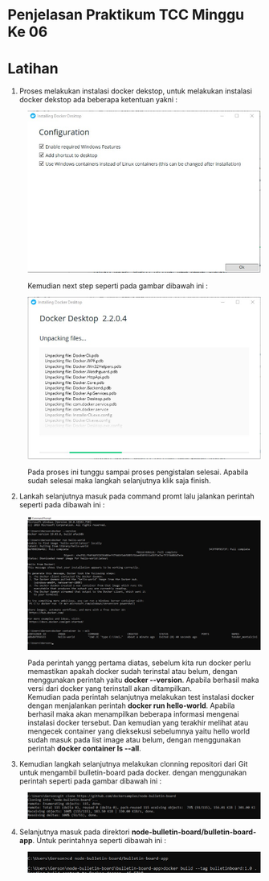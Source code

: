 # Penjelasan Praktikum TCC Minggu Ke 06
# Latihan

1. Proses melakukan instalasi docker dekstop, untuk melakukan instalasi docker dekstop ada beberapa ketentuan yakni : <br/>
<dd>

![gambar-01](/minggu-07/gambar-01.jpg)

Kemudian next step seperti pada gambar dibawah ini :

![gambar-02](/minggu-07/gambar-02.jpg)

Pada proses  ini tunggu sampai proses pengistalan selesai. Apabila sudah selesai maka langkah selanjutnya klik saja finish.
</dd>

2. Lankah selanjutnya masuk pada command promt lalu jalankan perintah seperti pada dibawah ini :
<dd>

![gambar-03](/minggu-07/gambar-03.jpg)

Pada perintah yangg pertama diatas, sebelum kita run docker perlu memastikan apakah docker sudah terinstal atau belum, dengan menggunakan perintah yaitu <b>docker --version</b>. Apabila berhasil maka versi dari docker yang terinstall akan ditampilkan.<br/>
Kemudian pada perintah selanjutnya melakukan test instalasi docker dengan menjalankan perintah <b>docker run hello-world</b>. Apabila berhasil maka akan menampilkan beberapa informasi mengenai instalasi docker tersebut.
Dan kemudian yang terakhir melihat atau mengecek container yang dieksekusi sebelumnya yaitu hello world sudah masuk pada list image atau belum, dengan menggunakan perintah <b>docker container ls --all</b>.
</dd>

3. Kemudian langkah selanjutnya melakukan clonning repositori dari Git untuk mengambil bulletin-board pada docker. dengan menggunakan perintah seperti pada gambar dibawah ini : <br/>
<dd>

![gambar-04](/minggu-07/gambar-04.jpg)
</dd>

4. Selanjutnya masuk pada direktori <b>node-bulletin-board/bulletin-board-app</b>. Untuk perintahnya seperti dibawah ini :
<dd>

![gambar-05](/minggu-07/gambar-05.jpg)
</dd>
